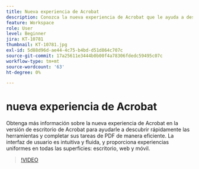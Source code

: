 ```yaml
---
title: Nueva experiencia de Acrobat
description: Conozca la nueva experiencia de Acrobat que le ayuda a descubrir rápidamente las herramientas y a realizar las tareas de PDF de forma eficaz
feature: Workspace
role: User
level: Beginner
jira: KT-10781
thumbnail: KT-10781.jpg
exl-id: 5d88d96d-ae44-4c75-b4bd-d51d864c707c
source-git-commit: 17a25611e3444b0b00f4a78306fdedc59495c07c
workflow-type: tm+mt
source-wordcount: '63'
ht-degree: 0%

---
```


# nueva experiencia de Acrobat

Obtenga más información sobre la nueva experiencia de Acrobat en la versión de escritorio de Acrobat para ayudarle a descubrir rápidamente las herramientas y completar sus tareas de PDF de manera eficiente. La interfaz de usuario es intuitiva y fluida, y proporciona experiencias uniformes en todas las superficies: escritorio, web y móvil.

>[!VIDEO](https://video.tv.adobe.com/v/345949?quality=12&learn=on&hidetitle=true)
